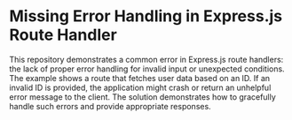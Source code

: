 # Missing Error Handling in Express.js Route Handler

This repository demonstrates a common error in Express.js route handlers: the lack of proper error handling for invalid input or unexpected conditions.  The example shows a route that fetches user data based on an ID.  If an invalid ID is provided, the application might crash or return an unhelpful error message to the client. The solution demonstrates how to gracefully handle such errors and provide appropriate responses.